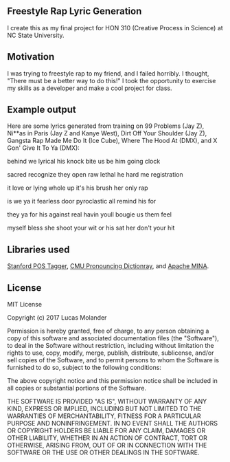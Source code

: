 ## Freestyle Rap Lyric Generation
I create this as my final project for HON 310 (Creative Process in Science) at NC State University.
## Motivation
I was trying to freestyle rap to my friend, and I failed horribly. I thought, "There must be a better way to do this!" I took the opportunity to exercise my skills as a developer and make a cool project for class.
## Example output
Here are some lyrics generated from training on 99 Problems (Jay Z), Ni**as in Paris (Jay Z and Kanye West), Dirt Off Your Shoulder (Jay Z), Gangsta Rap Made Me Do It (Ice Cube), Where The Hood At (DMX), and X Gon' Give It To Ya (DMX):

behind we lyrical his knock
bite us be him going clock

sacred recognize they open
raw lethal he hard me registration

it love or lying whole up
it's his brush her only rap

is we ya it fearless door
pyroclastic all remind his for

they ya for his against real
havin youll bougie us them feel

myself bless she shoot your wit
or his sat her don't your hit
## Libraries used
[Stanford POS Tagger](https://nlp.stanford.edu/software/tagger.shtml), [CMU Pronouncing Dictionray](http://www.speech.cs.cmu.edu/cgi-bin/cmudict), and [Apache MINA](http://mina.apache.org/).
## License
MIT License

Copyright (c) 2017 Lucas Molander

Permission is hereby granted, free of charge, to any person obtaining a copy
of this software and associated documentation files (the "Software"), to deal
in the Software without restriction, including without limitation the rights
to use, copy, modify, merge, publish, distribute, sublicense, and/or sell
copies of the Software, and to permit persons to whom the Software is
furnished to do so, subject to the following conditions:

The above copyright notice and this permission notice shall be included in all
copies or substantial portions of the Software.

THE SOFTWARE IS PROVIDED "AS IS", WITHOUT WARRANTY OF ANY KIND, EXPRESS OR
IMPLIED, INCLUDING BUT NOT LIMITED TO THE WARRANTIES OF MERCHANTABILITY,
FITNESS FOR A PARTICULAR PURPOSE AND NONINFRINGEMENT. IN NO EVENT SHALL THE
AUTHORS OR COPYRIGHT HOLDERS BE LIABLE FOR ANY CLAIM, DAMAGES OR OTHER
LIABILITY, WHETHER IN AN ACTION OF CONTRACT, TORT OR OTHERWISE, ARISING FROM,
OUT OF OR IN CONNECTION WITH THE SOFTWARE OR THE USE OR OTHER DEALINGS IN THE
SOFTWARE.